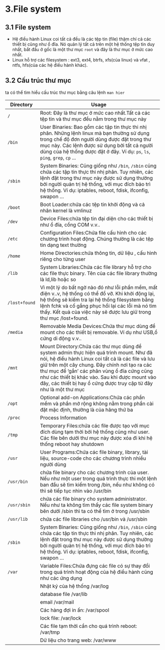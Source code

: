 # 3.File system 
## 3.1	File system
* Hệ điều hành Linux coi tất cả đều là các tệp tin (file) thậm chí cả các thiết bị cũng như ổ đĩa. Nó quản lý tất cả trên một hệ thống tệp tin duy nhất, bắt đầu ở gốc là một thư mục `root` và đây là thư mục ở mức cao nhất.
* Linux hỗ trợ các filesystem : ext3, ext4, btrfs, xfs(của linux) và vfat , ntfs, hfs(của các hệ điều hành khác).
## 3.2 Cấu trúc thư mục
ta có thể tìm hiểu cấu trúc thư mục bằng câu lệnh `man hier`


|Directory|	Usage|
|---------|------|
|`/`|Root: Đây là thư mục ở mức cao nhất.Tất cả các tệp tin và thư mục đều nằm trong thư mục này|
|`/bin`|User Binaries: Bao gồm các tập tin thực thi nhị phân. Những lệnh linux mà bạn thường sử dụng trong chế độ đơn người dùng được đặt trong thư mục này. Các lệnh được sử dụng bởi tất cả người dùng của hệ thống được đặt ở đây. Ví dụ: `ps`, `ls`, `ping`, `grep`, `cp` ...|
|`/sbin`|System Binaries: Cũng giống như `/bin`, `/sbin` cũng chứa các tập tin thực thi nhị phân. Tuy nhiên, các lệnh đặt trong thư mục này được sử dụng thường bởi người quản trị hệ thống, với mục đích bảo trì hệ thống. Ví dụ: iptables, reboot, fdisk, ifconfig, swapon …|
|`/boot`|Boot Loader:chứa các tệp tin khởi động và cả nhân kernel là vmlinuz|
|`/dev`|Device Files:chứa tệp tin đại diện cho các thiết bị như ổ đĩa, cổng COM v.v.. |
|`/etc`|Configuration Files:Chứa file cấu hình cho các chương trình hoạt động. Chúng thường là các tệp tin dạng text thường|
|`/home`|Home Directories:chứa thông tin, dữ liệu , cấu hình riêng cho từng user|
|`/lib`|System Libraries:Chứa các file library hỗ trợ cho các file thực binary. Tên của các file library thường là ld,lib hoặc so|
|`/lost+found`|Vì một lý do bất ngờ nào đó như lỗi phần mềm, mất điện v..v, hệ thống có thể đổ vỡ. Khi khởi động lại, hệ thống sẽ kiểm tra lại hệ thống filesystem bằng lệnh fchk và cố gắng phục hồi lại các lỗi mà nó tìm thấy. Kết quả của việc này sẽ được lưu giữ trong thư mục /lost+found.|
|`/media`|Removable Media Devices:Chứa thư mục dùng để mount cho các thiết bị removable. Ví dụ như USB,ổ cứng di động v.v..|
|`/mnt`|Mount Directory:Chứa các thư mục dùng để system admin thực hiện quá trình mount. Như đã nói, hệ điều hành Linux coi tất cả là các file và lưu giữ trên một cây chung. Đây chính nơi tạo ra các thư mục để ‘gắn’ các phân vùng ổ đĩa cứng cũng như các thiết bị khác vào. Sau khi được mount vào đây, các thiết bị hay ổ cứng được truy cập từ đây như là một thư mục|
|`/opt` |Optional add-on Applications:Chứa các phần mềm và phần mở rộng không nằm trong phần cài đặt mặc định, thường là của hãng thứ ba|
|`/proc`| Process Information|Chứa đựng thông tin về quá trình xử lý của hệ thống,thông tin về các process đang chạy ,thông tin tài nguyên hệ thống|
|`/tmp`|Temporary Files:chứa các file được tạo với mục đích dùng tạm thời bởi hệ thống cũng như user. Các file bên dưới thư mục này được xóa đi khi hệ thống reboot hay shutdown|
|`/usr`|User Programs:Chứa các file binary, library, tài liệu, source-code cho các chương trình nhiều người dùng|
|`/usr/bin`|chứa file binary cho các chương trình của user. Nếu như một user trong quá trình thực thi một lệnh ban đầu sẽ tìm kiếm trong /bin, nếu như không có thì sẽ tiếp tục nhìn vào /usr/bin|
|`/usr/sbin` |chứa các file binary cho system administrator. Nếu như ta không tìm thấy các file system binary bên dưới /sbin thì ta có thể tìm ở trong /usr/sbin|
|`/usr/lib`| chứa các file libraries cho /usr/bin và /usr/sbin|
|`/sbin`|System Binaries: Cũng giống như `/bin`, `/sbin` cũng chứa các tập tin thực thi nhị phân. Tuy nhiên, các lệnh đặt trong thư mục này được sử dụng thường bởi người quản trị hệ thống, với mục đích bảo trì hệ thống. Ví dụ: iptables, reboot, fdisk, ifconfig, swapon …|
|`/var`|Variable Files:Chứa đựng các file có sự thay đổi trong quá trình hoạt động của hệ điều hành cũng như các ứng dụng|
|| Nhật ký của hệ thống /var/log|
||database file /var/lib|
||email /var/mail|
||Các hàng đợi in ấn: /var/spool|
||lock file: /var/lock|
||Các file tạm thời cần cho quá trình reboot: /var/tmp|
||Dữ liệu cho trang web: /var/www|

